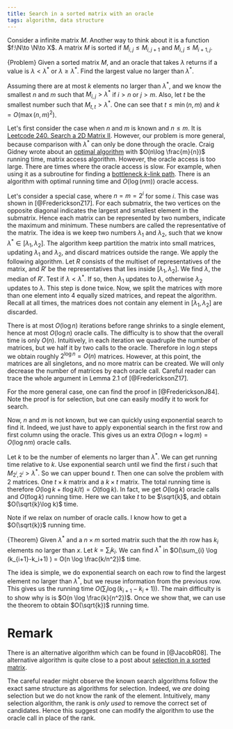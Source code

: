 ```yaml
---
title: Search in a sorted matrix with an oracle
tags: algorithm, data structure
---
```


Consider a infinite matrix $M$. Another way to think about it is a function $f:\N\to \N\to X$.
A matrix $M$ is sorted if $M_{i,j}\leq M_{i,j+1}$ and $M_{i,j}\leq M_{i+1,j}$.

{Problem}
    Given a sorted matrix $M$, and an oracle that takes $\lambda$ returns if a value is $\lambda <\lambda^*$ or $\lambda \geq \lambda^*$. Find the largest value no larger than $\lambda^*$.

Assuming there are at most $k$ elements no larger than $\lambda^*$, and we know the smallest $n$ and $m$ such that $M_{i,j}>\lambda^*$ if $i>n$ or $j>m$. Also, let $t$ be the smallest number such that $M_{t,t}>\lambda^*$. One can see that $t\leq \min(n,m)$ and $k=O(\max(n,m)^2)$. 

Let's first consider the case when $n$ and $m$ is known and $n\leq m$. It is [Leetcode 240. Search a 2D Matrix II](https://leetcode.com/problems/search-a-2d-matrix-ii/). However, our problem is more general, because comparison with $\lambda^*$ can only be done through the oracle. 
Craig Gidney wrote about an [optimal algorithm](http://twistedoakstudios.com/blog/Post5365_searching-a-sorted-matrix-faster) with $O(n\log \frac{m}{n})$ running time, matrix access algorithm. 
However, the oracle access is too large. There are times where the oracle access is slow. For example, when using it as a subroutine for finding a [bottleneck $k$-link path](https://chaoxuprime.com/posts/2019-01-31-bottleneck-k-link-path.html).
There is an algorithm with optimal running time and $O(\log(nm))$ oracle access. 

Let's consider a special case, where $n=m=2^i$ for some $i$. This case was shown in [@FredericksonZ17].
For each submatrix, the two vertices on the opposite diagonal indicates the largest and smallest element in the submatrix. Hence each matrix can be represented by two numbers, indicate the maximum and minimum. These numbers are called the representative of the matrix. The idea is we keep two numbers $\lambda_1$ and $\lambda_2$, such that we know $\lambda^*\in [\lambda_1,\lambda_2]$. 
The algorithm keep partition the matrix into small matrices, updating $\lambda_1$ and $\lambda_2$, and discard matrices outside the range. 
We apply the following algorithm. Let $R$ consists of the multiset of representatives of the matrix, and $R'$ be the representatives that lies inside $[\lambda_1,\lambda_2]$. We find $\lambda$, the median of $R'$. Test if $\lambda<\lambda^*$. If so, then $\lambda_1$ updates to $\lambda$, otherwise $\lambda_2$ updates to $\lambda$. This step is done twice. 
Now, we split the matrices with more than one element into $4$ equally sized matrices, and repeat the algorithm.
Recall at all times, the matrices does not contain any element in $[\lambda_1,\lambda_2]$ are discarded. 

There is at most $O(\log n)$ iterations before range shrinks to a single element, hence at most $O(\log n)$ oracle calls. The difficulty is to show that the overall time is only $O(n)$. Intuitively, in each iteration we quadruple the number of matrices, but we half it by two calls to the oracle. Therefore in $\log n$ steps we obtain roughly $2^{\log n}=O(n)$ matrices. However, at this point, the matrices are all singletons, and no more matrix can be created. We will only decrease the number of matrices by each oracle call. Careful reader can trace the whole argument in Lemma 2.1 of [@FredericksonZ17].

For the more general case, one can find the proof in [@FredericksonJ84]. Note the proof is for selection, but one can easily modify it to work for search. 

Now, $n$ and $m$ is not known, but we can quickly using exponential search to find it. Indeed, we just have to apply exponential search in the first row and first column using the oracle. This gives us an extra $O(\log n + \log m)=O(\log nm)$ oracle calls. 

Let $k$ to be the number of elements no larger than $\lambda^*$. We can get running time relative to $k$. Use exponential search until we find the first $i$ such that $M_{2^i,2^i}>\lambda^*$. So we can upper bound $t$. Then one can solve the problem with $2$ matrices. One $t\times k$ matrix and a $k\times t$ matrix. The total running time is therefore $O(\log k+t\log k/t)=O(t\log k)$. In fact, we get $O(\log k)$ oracle calls and $O(t\log k)$ running time. Here we can take $t$ to be $\sqrt{k}$, and obtain $O(\sqrt{k}\log k)$ time.

Note if we relax on number of oracle calls. I know how to get a $O(\sqrt{k})$ running time.

{Theorem}
    Given $\lambda^*$ and a $n\times m$ sorted matrix such that the $i$th row has $k_i$ elements no larger than $x$. Let $k=\sum_{i} k_i$. We can find $\lambda^*$ in $O(\sum_{i} \log (k_{i+1}-k_i+1) ) = O(n \log \frac{k/n^2})$ time.

The idea is simple, we do exponential search on each row to find the largest element no larger than $\lambda^*$, but we reuse information from the previous row. This gives us the running time $O(\sum_{i} \log (k_{i+1}-k_i+1) )$. The main difficulty is to show why is is $O(n \log \frac{k}{n^2})$. 
Once we show that, we can use the theorem to obtain $O(\sqrt{k})$ running time.

# Remark

There is an alternative algorithm which can be found in [@JacobR08]. The alternative algorithm is quite close to a post about [selection in a sorted matrix](https://chaoxuprime.com/posts/2014-04-02-selection-in-a-sorted-matrix.html).

The careful reader might observe the known search algorithms follow the exact same structure as algorithms for selection. Indeed, we *are* doing selection but we do not know the rank of the element. Intuitively, many selection algorithm, the rank is *only used* to remove the correct set of candidates. Hence this suggest one can modify the algorithm to use the oracle call in place of the rank. 
